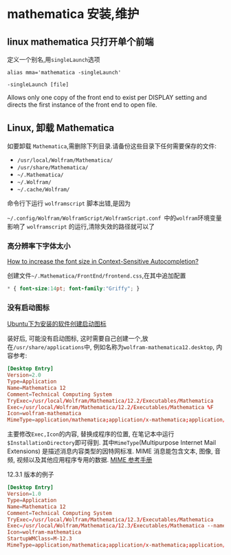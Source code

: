 # mathematica 安装,维护

## linux mathematica 只打开单个前端

定义一个别名,用`singleLaunch`选项

`alias mma='mathematica -singleLaunch'`

`-singleLaunch [file]`

Allows only one copy of the front end to exist per DISPLAY setting and directs the first instance of the front end to open file.

## Linux, 卸载 Mathematica

如要卸载 `Mathematica`,需删除下列目录.请备份这些目录下任何需要保存的文件:

+ `/usr/local/Wolfram/Mathematica/`
+ `/usr/share/Mathematica/`
+ `~/.Mathematica/`
+ `~/.Wolfram/`
+ `~/.cache/Wolfram/`

命令行下运行 `wolframscript` 脚本出错,是因为

`~/.config/Wolfram/WolframScript/WolframScript.conf `中的`wolfram`环境变量影响了 `wolframscript` 的运行,清除失效的路径就可以了

### 高分辨率下字体太小

[How to increase the font size in Context-Sensitive Autocompletion?](https://mathematica.stackexchange.com/questions/216602/how-to-increase-the-font-size-in-context-sensitive-autocompletion)

创建文件`~/.Mathematica/FrontEnd/frontend.css`,在其中追加配置

```css
* { font-size:14pt; font-family:"Griffy"; }
```

### 没有启动图标

[Ubuntu下为安装的软件创建启动图标](https://blog.csdn.net/baidu_41704597/article/details/95043430)

装好后, 可能没有启动图标, 这时需要自己创建一个,放在`/usr/share/applications`中, 例如名称为`wolfram-mathematica12.desktop`, 内容参考:

```conf
[Desktop Entry]
Version=2.0
Type=Application
Name=Mathematica 12
Comment=Technical Computing System
TryExec=/usr/local/Wolfram/Mathematica/12.2/Executables/Mathematica
Exec=/usr/local/Wolfram/Mathematica/12.2/Executables/Mathematica %F
Icon=wolfram-mathematica
MimeType=application/mathematica;application/x-mathematica;application/vnd.wolfram.nb;application/vnd.wolfram.cdf;application/vnd.wolfram.player;application/vnd.wolfram.mathematica.package;application/vnd.wolfram.wl;x-scheme-handler/wolfram+cloudobject;x-scheme-handler/wolframmathematica+cloudobject;
```

主要修改`Exec,Icon`的内容, 替换成程序的位置, 在笔记本中运行`$InstallationDirectory`即可得到.
其中`MimeType`(Multipurpose Internet Mail Extensions) 是描述消息内容类型的因特网标准.
MIME 消息能包含文本, 图像, 音频, 视频以及其他应用程序专用的数据.
[MIME 参考手册](https://www.w3school.com.cn/media/media_mimeref.asp)

12.3.1 版本的例子

```conf
[Desktop Entry]
Version=1.0
Type=Application
Name=Mathematica 12
Comment=Technical Computing System
TryExec=/usr/local/Wolfram/Mathematica/12.3/Executables/Mathematica
Exec=/usr/local/Wolfram/Mathematica/12.3/Executables/Mathematica --name M-12.3 %F
Icon=wolfram-mathematica
StartupWMClass=M-12.3
MimeType=application/mathematica;application/x-mathematica;application/vnd.wolfram.nb;application/vnd.wolfram.cdf;application/vnd.wolfram.player;application/vnd.wolfram.mathematica.package;application/vnd.wolfram.wl;x-scheme-handler/wolfram+cloudobject;x-scheme-handler/wolframmathematica+cloudobject;
```
